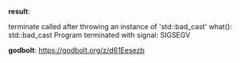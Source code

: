**result**:
 
terminate called after throwing an instance of 'std::bad_cast'
  what():  std::bad_cast
Program terminated with signal: SIGSEGV
 
**godbolt**: https://godbolt.org/z/d61Eesezb
